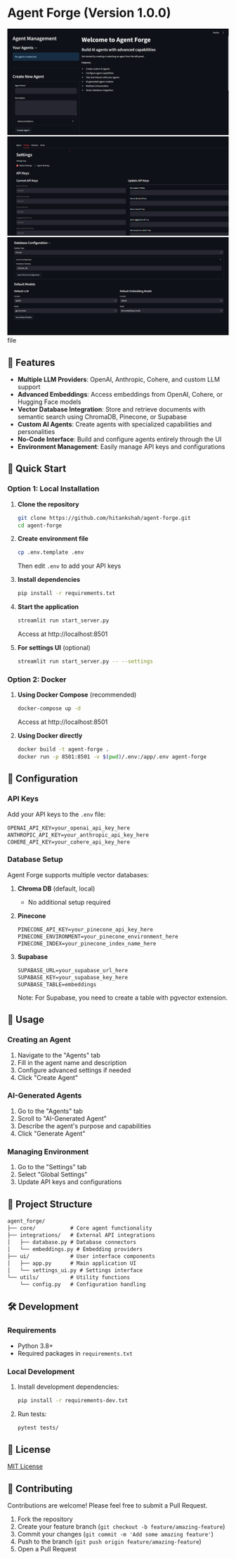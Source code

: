 # Agent Forge (Version 1.0.0)

![alt text](image.png) 
![alt text](image-1.png)
![alt text](image-2.png)
file 

## 🌟 Features

- **Multiple LLM Providers**: OpenAI, Anthropic, Cohere, and custom LLM support
- **Advanced Embeddings**: Access embeddings from OpenAI, Cohere, or Hugging Face models
- **Vector Database Integration**: Store and retrieve documents with semantic search using ChromaDB, Pinecone, or Supabase
- **Custom AI Agents**: Create agents with specialized capabilities and personalities
- **No-Code Interface**: Build and configure agents entirely through the UI
- **Environment Management**: Easily manage API keys and configurations

## 🚀 Quick Start

### Option 1: Local Installation

1. **Clone the repository**
   ```bash
   git clone https://github.com/hitankshah/agent-forge.git
   cd agent-forge
   ```

2. **Create environment file**
   ```bash
   cp .env.template .env
   ```
   Then edit `.env` to add your API keys

3. **Install dependencies**
   ```bash
   pip install -r requirements.txt
   ```

4. **Start the application**
   ```bash
   streamlit run start_server.py
   ```
   Access at http://localhost:8501

5. **For settings UI** (optional)
   ```bash
   streamlit run start_server.py -- --settings
   ```

### Option 2: Docker

1. **Using Docker Compose** (recommended)
   ```bash
   docker-compose up -d
   ```
   Access at http://localhost:8501

2. **Using Docker directly**
   ```bash
   docker build -t agent-forge . 
   docker run -p 8501:8501 -v $(pwd)/.env:/app/.env agent-forge
   ```

## 🔧 Configuration

### API Keys

Add your API keys to the `.env` file:
```
OPENAI_API_KEY=your_openai_api_key_here
ANTHROPIC_API_KEY=your_anthropic_api_key_here
COHERE_API_KEY=your_cohere_api_key_here
```

### Database Setup

Agent Forge supports multiple vector databases:

1. **Chroma DB** (default, local)
   - No additional setup required

2. **Pinecone**
   ```
   PINECONE_API_KEY=your_pinecone_api_key_here
   PINECONE_ENVIRONMENT=your_pinecone_environment_here
   PINECONE_INDEX=your_pinecone_index_name_here
   ```

3. **Supabase**
   ```
   SUPABASE_URL=your_supabase_url_here
   SUPABASE_KEY=your_supabase_key_here
   SUPABASE_TABLE=embeddings
   ```
   Note: For Supabase, you need to create a table with pgvector extension.

## 📖 Usage

### Creating an Agent

1. Navigate to the "Agents" tab
2. Fill in the agent name and description
3. Configure advanced settings if needed
4. Click "Create Agent"

### AI-Generated Agents

1. Go to the "Agents" tab
2. Scroll to "AI-Generated Agent"
3. Describe the agent's purpose and capabilities
4. Click "Generate Agent"

### Managing Environment

1. Go to the "Settings" tab
2. Select "Global Settings"
3. Update API keys and configurations

## 🧩 Project Structure

```
agent_forge/
├── core/           # Core agent functionality
├── integrations/   # External API integrations
│   ├── database.py # Database connectors
│   └── embeddings.py # Embedding providers
├── ui/             # User interface components
│   ├── app.py      # Main application UI
│   └── settings_ui.py # Settings interface
└── utils/          # Utility functions
    └── config.py   # Configuration handling
```

## 🛠️ Development

### Requirements

- Python 3.8+
- Required packages in `requirements.txt`

### Local Development

1. Install development dependencies:
   ```bash
   pip install -r requirements-dev.txt
   ```

2. Run tests:
   ```bash
   pytest tests/
   ```

## 📄 License

[MIT License](LICENSE)

## 👥 Contributing

Contributions are welcome! Please feel free to submit a Pull Request.

1. Fork the repository
2. Create your feature branch (`git checkout -b feature/amazing-feature`)
3. Commit your changes (`git commit -m 'Add some amazing feature'`)
4. Push to the branch (`git push origin feature/amazing-feature`)
5. Open a Pull Request

